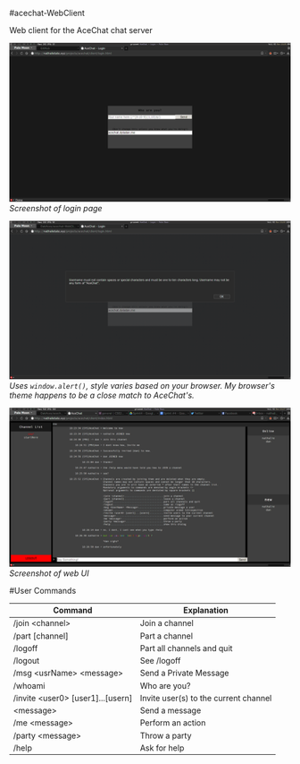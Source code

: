 #acechat-WebClient

Web client for the AceChat chat server

![](https://raw.githubusercontent.com/OakAces/acechat-WebClient/master/images/screenshot11.png)
*Screenshot of login page*

![](https://raw.githubusercontent.com/OakAces/acechat-WebClient/master/images/screenshot13.png)
*Uses `window.alert()`, style varies based on your browser. My browser's theme happens to be a close match to AceChat's.*

![](https://raw.githubusercontent.com/OakAces/acechat-WebClient/master/images/screenshot14.png)
*Screenshot of web UI*

#User Commands

Command|Explanation
---|---
/join \<channel\>|Join a channel
/part [channel]|Part a channel
/logoff|Part all channels and quit
/logout|See /logoff
/msg \<usrName\> \<message\>|Send a Private Message
/whoami|Who are you?
/invite \<user0\> [user1]...[usern]|Invite user(s) to the current channel
\<message\>|Send a message
/me \<message\>|Perform an action
/party \<message\>|Throw a party 
/help|Ask for help
